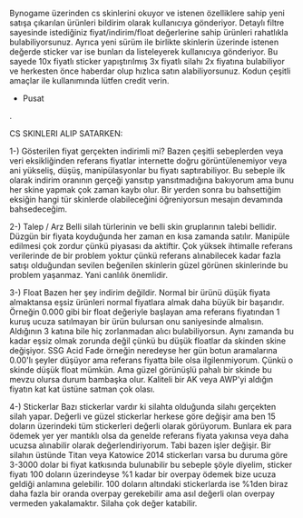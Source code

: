 Bynogame üzerinden cs skinlerini okuyor ve istenen özelliklere sahip yeni satışa çıkarılan ürünleri bildirim olarak kullanıcıya gönderiyor. Detaylı filtre sayesinde istediğiniz fiyat/indirim/float değerlerine sahip ürünleri rahatlıkla bulabiliyorsunuz. Ayrıca yeni sürüm ile birlikte skinlerin üzerinde istenen değerde sticker var ise bunları da listeleyerek kullanıcıya gönderiyor. Bu sayede 10x fiyatlı sticker yapıştırılmış 3x fiyatlı silahı 2x fiyatına bulabiliyor ve herkesten önce haberdar olup hızlıca satın alabiliyorsunuz. Kodun çeşitli amaçlar ile kullanımında lütfen credit verin.

- Pusat

.

CS SKINLERI ALIP SATARKEN:

1-) Gösterilen fiyat gerçekten indirimli mi?
Bazen çeşitli sebeplerden veya veri eksikliğinden referans fiyatlar internette doğru görüntülenemiyor veya ani yükseliş, düşüş, manipülasyonlar bu fiyatı saptırabiliyor. Bu sebeple ilk olarak indirim oranının gerçeği yansıtıp yansıtmadığına bakıyorum ama bunu her skine yapmak çok zaman kaybı olur. Bir yerden sonra bu bahsettiğim eksiğin hangi tür skinlerde olabileceğini öğreniyorsun mesajın devamında bahsedeceğim.

2-) Talep / Arz
Belli silah türlerinin ve belli skin gruplarının talebi bellidir. Düzgün bir fiyata koyduğunda her zaman en kısa zamanda satılır. Manipüle edilmesi çok zordur çünkü piyasası da aktiftir. Çok yüksek ihtimalle referans verilerinde de bir problem yoktur çünkü referans alınabilecek kadar fazla satışı olduğundan sevilen beğenilen skinlerin güzel görünen skinlerinde bu problem yaşanmaz. Yani canlılık önemlidir.

3-) Float
Bazen her şey indirim değildir. Normal bir ürünü düşük fiyata almaktansa eşsiz ürünleri normal fiyatlara almak daha büyük bir başarıdır. Örneğin 0.000 gibi bir float değeriyle başlayan ama referans fiyatından 1 kuruş ucuza satılmayan bir ürün bulursan onu saniyesinde almalısın. Aldığının 3 katına bile hiç zorlanmadan alıcı bulabiliyorsun. Aynı zamanda bu kadar eşsiz olmak zorunda değil çünkü bu düşük floatlar da skinden skine değişiyor. SSG Acid Fade örneğin neredeyse her gün botun aramalarına 0.00'lı şeyler düşüyor ama referans fiyatta bile olsa ilgilenmiyorum. Çünkü o skinde düşük float mümkün. Ama güzel görünüşlü pahalı bir skinde bu mevzu olursa durum bambaşka olur. Kaliteli bir AK veya AWP'yi aldığın fiyatın kat kat üstüne satman çok olası.

4-) Stickerlar
Bazı stickerlar vardır ki silahta olduğunda silahı gerçekten silah yapar. Değerli ve güzel stickerlar herkese göre değişir ama ben 15 doların üzerindeki tüm stickerleri değerli olarak görüyorum. Bunlara ek para ödemek yer yer mantıklı olsa da genelde referans fiyata yakınsa veya daha ucuzsa alınabilir olarak değerlendiriyorum. Tabi bazen işler değişir. Bir silahın üstünde Titan veya Katowice 2014 stickerları varsa bu duruma göre 3-3000 dolar bi fiyat katkısında bulunabilir bu sebeple şöyle diyelim, sticker fiyatı 100 doların üzerindeyse %1 kadar bir overpay ödemek bize ucuza geldiği anlamına gelebilir. 100 doların altındaki stickerlarda ise %1den biraz daha fazla bir oranda overpay gerekebilir ama asıl değerli olan overpay vermeden yakalamaktır. Silaha çok değer katabilir.
